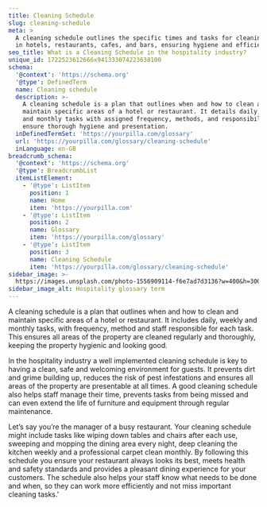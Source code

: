 ```yaml
---
title: Cleaning Schedule
slug: cleaning-schedule
meta: >
  A cleaning schedule outlines the specific times and tasks for cleaning areas
  in hotels, restaurants, cafes, and bars, ensuring hygiene and efficiency.
seo_title: What is a Cleaning Schedule in the hospitality industry?
unique_id: 1722523612666x941333074223638100
schema:
  '@context': 'https://schema.org'
  '@type': DefinedTerm
  name: Cleaning schedule
  description: >-
    A cleaning schedule is a plan that outlines when and how to clean and
    maintain specific areas of a hotel or restaurant. It details daily, weekly,
    and monthly tasks with assigned frequency, methods, and responsibilities to
    ensure thorough hygiene and presentation.
  inDefinedTermSet: 'https://yourpilla.com/glossary'
  url: 'https://yourpilla.com/glossary/cleaning-schedule'
  inLanguage: en-GB
breadcrumb_schema:
  '@context': 'https://schema.org'
  '@type': BreadcrumbList
  itemListElement:
    - '@type': ListItem
      position: 1
      name: Home
      item: 'https://yourpilla.com'
    - '@type': ListItem
      position: 2
      name: Glossary
      item: 'https://yourpilla.com/glossary'
    - '@type': ListItem
      position: 3
      name: Cleaning Schedule
      item: 'https://yourpilla.com/glossary/cleaning-schedule'
sidebar_image: >-
  https://images.unsplash.com/photo-1556909114-f6e7ad7d3136?w=400&h=300&fit=crop&auto=format
sidebar_image_alt: Hospitality glossary term
---
```

A cleaning schedule is a plan that outlines when and how to clean and maintain specific areas of a hotel or restaurant. It includes daily, weekly and monthly tasks, with frequency, method and staff responsible for each task. This ensures all areas of the property are cleaned regularly and thoroughly, keeping the property hygienic and looking good.

In the hospitality industry a well implemented cleaning schedule is key to having a clean, safe and welcoming environment for guests. It prevents dirt and grime building up, reduces the risk of pest infestations and ensures all areas of the property are presentable at all times. A good cleaning schedule also helps staff manage their time, prevents tasks from being missed and can even extend the life of furniture and equipment through regular maintenance.

Let’s say you’re the manager of a busy restaurant. Your cleaning schedule might include tasks like wiping down tables and chairs after each use, sweeping and mopping the dining area every night, deep cleaning the kitchen weekly and a professional carpet clean monthly. By following this schedule you ensure your restaurant always looks its best, meets health and safety standards and provides a pleasant dining experience for your customers. The schedule also helps your staff know what needs to be done and when, so they can work more efficiently and not miss important cleaning tasks.'
